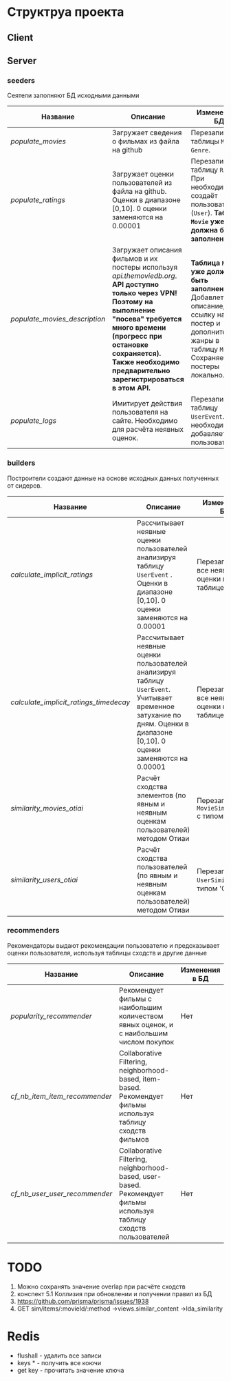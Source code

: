 # Структруа проекта

## Client

## Server

### seeders

Сеятели заполняют БД исходными данными

| Название                      | Описание                                                                                                                                                                                                                                                               | Изменения в БД                                                                                                                                           |
|-------------------------------|------------------------------------------------------------------------------------------------------------------------------------------------------------------------------------------------------------------------------------------------------------------------|----------------------------------------------------------------------------------------------------------------------------------------------------------|
| *populate_movies*             | Загружает сведения о фильмах из файла на github                                                                                                                                                                                                                        | Перезаписывает таблицы `Movie` и `Genre`.                                                                                                                |
| *populate_ratings*            | Загружает оценки пользователей из файла на github. Оценки в диапазоне [0,10]. 0 оценки заменяются на 0.00001                                                                                                                                                           | Перезаписывает таблицу `Rating`. При необходимости создаёт пользователей (`User`). **Таблица `Movie` уже должна быть заполнена!**                        |
| *populate_movies_description* | Загружает описания фильмов и их постеры используя *api.themoviedb.org*. **API доступно только через VPN! Поэтому на выполнение "посева" требуется много времени (прогресс при остановке сохраняется). Также необходимо предварительно зарегистрироваться в этом API.** | **Таблица `Movie` уже должна быть заполнена!** Добавлет описание, ссылку на постер и дополнительные жанры в таблицу `Movie`. Сохраняет постеры локально. |
| *populate_logs*               | Имитирует действия пользователя на сайте. Необходимо для расчёта неявных оценок.                                                                                                                                                                                       | Перезаписывает таблицу `UserEvent`. При необходимости добавляет пользователей.                                                                           |

### builders

Построители создают данные на основе исходных данных полученных от сидеров.

| Название                               | Описание                                                                                                                                                                   | Изменения в БД                                       |
|----------------------------------------|----------------------------------------------------------------------------------------------------------------------------------------------------------------------------|------------------------------------------------------|
| *calculate_implicit_ratings*           | Рассчитывает неявные оценки пользователей анализируя таблицу `UserEvent` . Оценки в диапазоне [0,10]. 0 оценки заменяются на 0.00001                                       | Перезаписывает все неявные оценки в таблице `Rating` |
| *calculate_implicit_ratings_timedecay* | Рассчитывает неявные оценки пользователей анализируя таблицу `UserEvent`. Учитывает временное затухание по дням. Оценки в диапазоне [0,10]. 0 оценки заменяются на 0.00001 | Перезаписывает все неявные оценки в таблице `Rating` | 
| *similarity_movies_otiai*              | Расчёт сходства элементов (по явным и неявным оценкам пользователей) методом Отиаи                                                                                         | Перезаписывает `MovieSimilarity` с типом 'OTIAI'     |
| *similarity_users_otiai*               | Расчёт сходства пользователей (по явным и неявным оценкам пользователей) методом Отиаи                                                                                     | Перезаписывает `UserSimilarity` с типом 'OTIAI'      |

### recommenders

Рекомендаторы выдают рекомендации пользователю и предсказывает оценки пользователя, используя таблицы сходств и другие
данные

| Название                      | Описание                                                                                                            | Изменения в БД |
|-------------------------------|---------------------------------------------------------------------------------------------------------------------|----------------|
| *popularity_recommender*      | Рекомендует фильмы с наибольшим количеством явных оценок, и с наибольшим числом покупок                             | Нет            |
| *cf_nb_item_item_recommender* | Collaborative Filtering, neighborhood-based, item-based. Рекомендует фильмы используя таблицу сходств фильмов       | Нет            |
| *cf_nb_user_user_recommender* | Collaborative Filtering, neighborhood-based, user-based. Рекомендует фильмы используя таблицу сходств пользователей | Нет            |

# TODO

1. Можно сохранять значение overlap при расчёте сходств
2. конспект 5.1 Коллизия при обновлении и получении правил из БД
3. https://github.com/prisma/prisma/issues/1938
4. GET sim/items/:movieId/:method ->views.similar_content ->lda_similarity

# Redis
 - flushall - удалить все записи
 - keys * - получить все коючи
 - get key - прочитать значение ключа